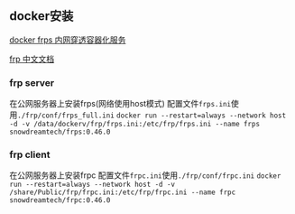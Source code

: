 ## docker安装

[docker frps 内网穿透容器化服务](https://www.cnblogs.com/LandWind/p/docker-frps-first.html)

[frp 中文文档](https://gofrp.org/docs/examples/ssh/)

### frp server
在公网服务器上安装frps(网络使用host模式)
配置文件`frps.ini`使用`./frp/conf/frps_full.ini`
`docker run --restart=always --network host -d -v /data/dockerv/frp/frps.ini:/etc/frp/frps.ini --name frps snowdreamtech/frps:0.46.0`

### frp client
在公网服务器上安装frpc
配置文件`frpc.ini`使用`./frp/conf/frpc.ini`
`docker run --restart=always --network host -d -v /share/Public/frp/frpc.ini:/etc/frp/frpc.ini --name frpc snowdreamtech/frpc:0.46.0`